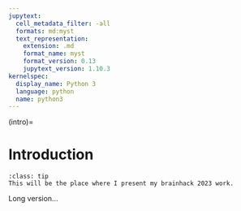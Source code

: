 ```yaml
---
jupytext:
  cell_metadata_filter: -all
  formats: md:myst
  text_representation:
    extension: .md
    format_name: myst
    format_version: 0.13
    jupytext_version: 1.10.3
kernelspec:
  display_name: Python 3
  language: python
  name: python3
---
```

(intro)=
# Introduction

```{admonition} Too long; didn't read
:class: tip
This will be the place where I present my brainhack 2023 work.
```

Long version...


[cc-by-image]: https://i.creativecommons.org/l/by/4.0/88x31.png

[cc-by]: http://creativecommons.org/licenses/by/4.0/
